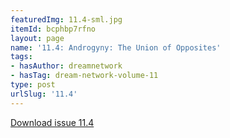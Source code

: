 ```yaml
---
featuredImg: 11.4-sml.jpg
itemId: bcphbp7rfno
layout: page
name: '11.4: Androgyny: The Union of Opposites'
tags:
- hasAuthor: dreamnetwork
- hasTag: dream-network-volume-11
type: post
urlSlug: '11.4'
---
```

<a href="../files/pdfs/Volume_11/11.4-Dream-Network_Volume-11_No-4.pdf" download="">Download issue 11.4</a>
